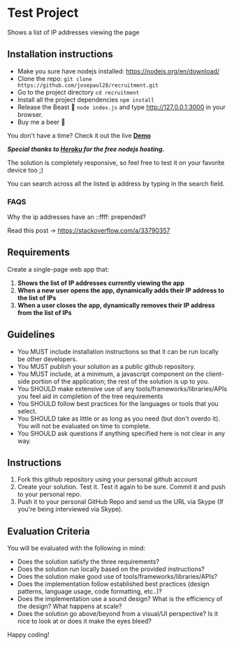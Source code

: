 # Test Project 

Shows a list of IP addresses viewing the page

## Installation instructions

- Make you sure have nodejs installed: <https://nodejs.org/en/download/>
- Clone the repo: `git clone https://github.com/josepaul28/recruitment.git`
- Go to the project directory `cd recruitment`
- Install all the project dependencies `npm install`
- Release the Beast 🦑 `node index.js` and type <http://127.0.0.1:3000> in your browser. 
- Buy me a beer 🍻

You don't have a time? Check it out the live **[Demo](https://ip-socket.herokuapp.com)**

___Special thanks to [Heroku](http://heroku.com/) for the free nodejs hosting.___

The solution is completely responsive, so feel free to test it on your favorite device too ;)

You can search across all the listed ip address by typing in the search field.

### FAQS

Why the ip addresses have an ::ffff: prepended?

Read this post -> <https://stackoverflow.com/a/33790357> 


## Requirements

Create a single-page web app that:

1. **Shows the list of IP addresses currently viewing the app**
2. **When a new user opens the app, dynamically adds their IP address to the list of IPs**
3. **When a user closes the app, dynamically removes their IP address from the list of IPs**

## Guidelines

- You MUST include installation instructions so that it can be run locally be other developers.
- You MUST publish your solution as a public github repository.
- You MUST include, at a minimum, a javascript component on the client-side portion of the application; the rest of the solution is up to you.
- You SHOULD make extensive use of any tools/frameworks/libraries/APIs you feel aid in completion of the tree requirements
- You SHOULD follow best practices for the languages or tools that you select.
- You SHOULD take as little or as long as you need (but don't overdo it). You will not be evaluated on time to complete.
- You SHOULD ask questions if anything specified here is not clear in any way.

## Instructions

1. Fork this github repository using your personal github account
2. Create your solution. Test it. Test it again to be sure. Commit it and push to your personal repo.
3. Push it to your personal GitHub Repo and send us the URL via Skype (If you're being interviewed via Skype). 

## Evaluation Criteria

You will be evaluated with the following in mind:

- Does the solution satisfy the three requirements?
- Does the solution run locally based on the provided instructions?
- Does the solution make good use of tools/frameworks/libraries/APIs?
- Does the implementation follow established best practices (design patterns, language usage, code formatting, etc..)?
- Does the implementation use a sound design? What is the efficiency of the design? What happens at scale?
- Does the solution go above/beyond from a visual/UI perspective? Is it nice to look at or does it make the eyes bleed?

Happy coding!



